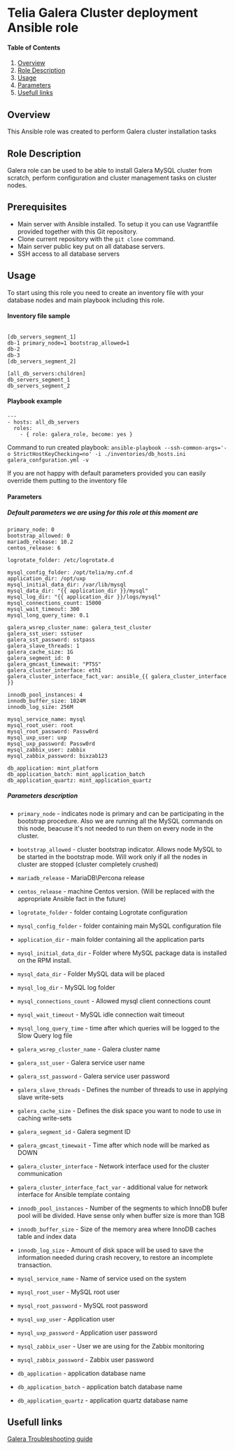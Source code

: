# **Telia Galera Cluster deployment Ansible role**
#### Table of Contents

1. [Overview](#overview)
2. [Role Description](#role-description)
3. [Usage](#usage)
5. [Parameters](#parameters)
6. [Usefull links](#usefulllinks)

## Overview

This Ansible role was created to perform Galera cluster installation tasks

## Role Description

Galera role can be used to be able to install Galera MySQL cluster from scratch, perform configuration and cluster management tasks on cluster nodes.

## Prerequisites

* Main server with Ansible installed. To setup it you can use Vagrantfile provided together with this Git repository.
* Clone current repository with the `git clone` command.
* Main server public key put on all database servers.
* SSH access to all database servers

## Usage

To start using this role you need to create an inventory file with your database nodes and main playbook including this role.

#### Inventory file sample

```

[db_servers_segment_1]
db-1 primary_node=1 bootstrap_allowed=1
db-2
db-3
[db_servers_segment_2]

[all_db_servers:children]
db_servers_segment_1
db_servers_segment_2

```

#### Playbook example

```
---
- hosts: all_db_servers
  roles:
    - { role: galera_role, become: yes }
```
Command to run created playbook: `ansible-playbook --ssh-common-args='-o StrictHostKeyChecking=no' -i ./inventories/db_hosts.ini galera_confguration.yml -v`

If you are not happy with default parameters provided you can easily override them putting to the inventory file

####  Parameters

##### Default parameters we are using for this role at this moment are

```
primary_node: 0
bootstrap_allowed: 0
mariadb_release: 10.2
centos_release: 6

logrotate_folder: /etc/logrotate.d

mysql_config_folder: /opt/telia/my.cnf.d
application_dir: /opt/uxp
mysql_initial_data_dir: /var/lib/mysql
mysql_data_dir: "{{ application_dir }}/mysql"
mysql_log_dir: "{{ application_dir }}/logs/mysql"
mysql_connections_count: 15000
mysql_wait_timeout: 300
mysql_long_query_time: 0.1

galera_wsrep_cluster_name: galera_test_cluster
galera_sst_user: sstuser
galera_sst_password: sstpass
galera_slave_threads: 1
galera_cache_size: 1G
galera_segment_id: 0
galera_gmcast_timewait: "PT5S"
galera_cluster_interface: eth1
galera_cluster_interface_fact_var: ansible_{{ galera_cluster_interface }}

innodb_pool_instances: 4
innodb_buffer_size: 1024M
innodb_log_size: 256M

mysql_service_name: mysql
mysql_root_user: root
mysql_root_password: Passw0rd
mysql_uxp_user: uxp
mysql_uxp_password: Passw0rd
mysql_zabbix_user: zabbix
mysql_zabbix_password: bixzab123

db_application: mint_platform
db_application_batch: mint_application_batch
db_application_quartz: mint_application_quartz
```
##### Parameters description

* `primary_node` - indicates node is primary and can be participating in the bootstrap procedure. Also we are running all the MySQL commands on this node, beacuse it's not needed to run them on every node in the cluster.
* `bootstrap_allowed` - cluster bootstrap indicator. Allows node MySQL to be started in the bootstrap mode. Will work only if all the nodes in cluster are stopped (cluster completely crushed) 
* `mariadb_release` - MariaDB\Percona release
* `centos_release` - machine Centos version. (Will be replaced with the appropriate Ansible fact in the future)

* `logrotate_folder` - folder containg Logrotate configuration

* `mysql_config_folder` - folder containing main MySQL configuration file
* `application_dir` - main folder containing all the application parts
* `mysql_initial_data_dir` - Folder where MySQL package data is installed on the RPM install.
* `mysql_data_dir` - Folder MySQL data will be placed
* `mysql_log_dir` - MySQL log folder
* `mysql_connections_count` - Allowed mysql client connections count
* `mysql_wait_timeout` - MySQL idle connection wait timeout
* `mysql_long_query_time` - time after which queries will be logged to the Slow Query log file

* `galera_wsrep_cluster_name` - Galera cluster name
* `galera_sst_user` - Galera service user name
* `galera_sst_password` - Galera service user password
* `galera_slave_threads` - Defines the number of threads to use in applying slave write-sets
* `galera_cache_size` - Defines the disk space you want to node to use in caching write-sets
* `galera_segment_id` - Galera segment ID
* `galera_gmcast_timewait` - Time after which node will be marked as DOWN
* `galera_cluster_interface` - Network interface used for the cluster communication
* `galera_cluster_interface_fact_var` - additional value for network interface for Ansible template containg

* `innodb_pool_instances` - Number of the segments to which InnoDB bufer pool will be divided. Have sense only when buffer size is more than 1GB
* `innodb_buffer_size` - Size of the memory area where InnoDB caches table and index data
* `innodb_log_size` - Amount of disk space will be used to save the information needed during crash recovery, to restore an incomplete transaction.

* `mysql_service_name` - Name of service used on the system
* `mysql_root_user` - MySQL root user
* `mysql_root_password` - MySQL root password
* `mysql_uxp_user` - Application user
* `mysql_uxp_password` - Application user password
* `mysql_zabbix_user` - User we are using for the Zabbix monitoring
* `mysql_zabbix_password` - Zabbix user password

* `db_application` - application database name
* `db_application_batch` - application batch database name
* `db_application_quartz` - application quartz database name

## Usefull links
[Galera Troubleshooting guide](https://gitlab.id.telia.fi/devops/galera_role/blob/master/documentation/TROUBLESHOOTING.md)
